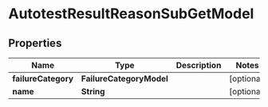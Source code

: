 

# AutotestResultReasonSubGetModel


## Properties

| Name | Type | Description | Notes |
|------------ | ------------- | ------------- | -------------|
|**failureCategory** | **FailureCategoryModel** |  |  [optional] |
|**name** | **String** |  |  [optional] |



